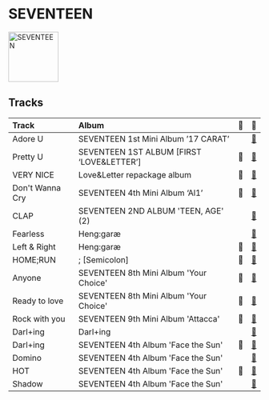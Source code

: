 
# SEVENTEEN


<img src="https://i.scdn.co/image/ab6761610000e5ebeb77c85f6012113fcefb38da" alt="SEVENTEEN" width="100" />

## Tracks

| Track           | Album                                     | 💚   | 🔗                                                          |
|:----------------|:------------------------------------------|:----|:-----------------------------------------------------------|
| Adore U         | SEVENTEEN 1st Mini Album ’17 CARAT’       |     | [🔗](https://open.spotify.com/track/6wtgR5ZVbOZPHIeMNQwugp) |
| Pretty U        | SEVENTEEN 1ST ALBUM [FIRST ‘LOVE&LETTER’] | 💚   | [🔗](https://open.spotify.com/track/1117juaaAkSIUsQxTmmcKM) |
| VERY NICE       | Love&Letter repackage album               | 💚   | [🔗](https://open.spotify.com/track/1Rrj7KyS2R6SP9CQMDJW1w) |
| Don't Wanna Cry | SEVENTEEN 4th Mini Album ‘Al1’            | 💚   | [🔗](https://open.spotify.com/track/6Upu6yjkdi0DVI8E3IBZEU) |
| CLAP            | SEVENTEEN 2ND ALBUM 'TEEN, AGE' (2)       |     | [🔗](https://open.spotify.com/track/19t5GSN3XsLB7UOsZD8Fwv) |
| Fearless        | Heng:garæ                                 |     | [🔗](https://open.spotify.com/track/1bhuTWST1TYIVdrsEaQDKa) |
| Left & Right    | Heng:garæ                                 | 💚   | [🔗](https://open.spotify.com/track/5QGooKayQPVZMUDc8Qt3Dm) |
| HOME;RUN        | ; [Semicolon]                             | 💚   | [🔗](https://open.spotify.com/track/2iW0q5jJJT5HKlIs25AAgv) |
| Anyone          | SEVENTEEN 8th Mini Album 'Your Choice'    | 💚   | [🔗](https://open.spotify.com/track/12jngD7Hu6if6sIzPkO2k4) |
| Ready to love   | SEVENTEEN 8th Mini Album 'Your Choice'    | 💚   | [🔗](https://open.spotify.com/track/2FymmKBuog0loCuNXMwQID) |
| Rock with you   | SEVENTEEN 9th Mini Album 'Attacca'        | 💚   | [🔗](https://open.spotify.com/track/6LnEoRQKMcaFTR5UvaKuBy) |
| Darl+ing        | Darl+ing                                  |     | [🔗](https://open.spotify.com/track/6vo0dV9t7PCQZKsLFwVwZ5) |
| Darl+ing        | SEVENTEEN 4th Album 'Face the Sun'        | 💚   | [🔗](https://open.spotify.com/track/2j1Es5qEl4pD8GEe2WsYgP) |
| Domino          | SEVENTEEN 4th Album 'Face the Sun'        |     | [🔗](https://open.spotify.com/track/1sjObenL1HryPaQOiMDVZ9) |
| HOT             | SEVENTEEN 4th Album 'Face the Sun'        | 💚   | [🔗](https://open.spotify.com/track/6I2tqFhk8tq69iursYxuxd) |
| Shadow          | SEVENTEEN 4th Album 'Face the Sun'        |     | [🔗](https://open.spotify.com/track/2rwJP8OEao5y3xexw52HfD) |
